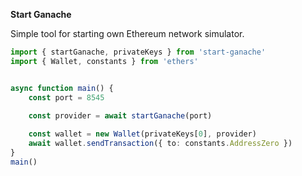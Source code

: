 **Start Ganache**

Simple tool for starting own Ethereum network simulator.

```ts
import { startGanache, privateKeys } from 'start-ganache'
import { Wallet, constants } from 'ethers'


async function main() {
    const port = 8545
    
    const provider = await startGanache(port)

    const wallet = new Wallet(privateKeys[0], provider)
    await wallet.sendTransaction({ to: constants.AddressZero })
}
main()

```